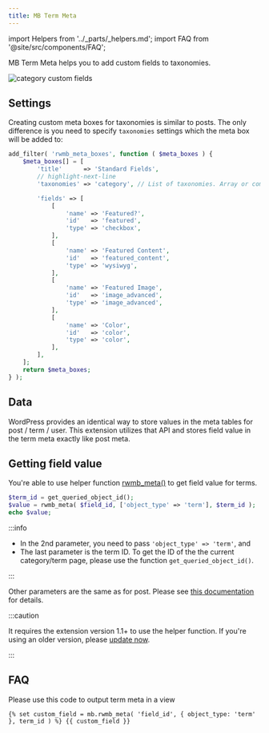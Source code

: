```yaml
---
title: MB Term Meta
---
```


import Helpers from '../_parts/_helpers.md';
import FAQ from '@site/src/components/FAQ';

MB Term Meta helps you to add custom fields to taxonomies.

![category custom fields](https://imgur.elightup.com/bSykYdo.png)

## Settings

Creating custom meta boxes for taxonomies is similar to posts. The only difference is you need to specify `taxonomies` settings which the meta box will be added to:

```php
add_filter( 'rwmb_meta_boxes', function ( $meta_boxes ) {
    $meta_boxes[] = [
        'title'      => 'Standard Fields',
        // highlight-next-line
        'taxonomies' => 'category', // List of taxonomies. Array or comma-separated string.

        'fields' => [
            [
                'name' => 'Featured?',
                'id'   => 'featured',
                'type' => 'checkbox',
            ],
            [
                'name' => 'Featured Content',
                'id'   => 'featured_content',
                'type' => 'wysiwyg',
            ],
            [
                'name' => 'Featured Image',
                'id'   => 'image_advanced',
                'type' => 'image_advanced',
            ],
            [
                'name' => 'Color',
                'id'   => 'color',
                'type' => 'color',
            ],
        ],
    ];
    return $meta_boxes;
} );
```

## Data

WordPress provides an identical way to store values in the meta tables for post / term / user. This extension utilizes that API and stores field value in the term meta exactly like post meta.

## Getting field value

You're able to use helper function [rwmb_meta()](/functions/rwmb-meta/) to get field value for terms.

```php
$term_id = get_queried_object_id();
$value = rwmb_meta( $field_id, ['object_type' => 'term'], $term_id );
echo $value;
```

:::info

- In the 2nd parameter, you need to pass `'object_type' => 'term'`, and
- The last parameter is the term ID. To get the ID of the the current category/term page, please use the function `get_queried_object_id()`.

:::

Other parameters are the same as for post. Please see [this documentation](/displaying-fields-with-code/) for details.

:::caution

It requires the extension version 1.1+ to use the helper function. If you're using an older version, please [update now](/updates/).

:::

## FAQ

<FAQ question="How to output term meta in MB Views?">

Please use this code to output term meta in a view

`{% set custom_field = mb.rwmb_meta( 'field_id', { object_type: 'term' }, term_id ) %}
{{ custom_field }}`

</FAQ>
